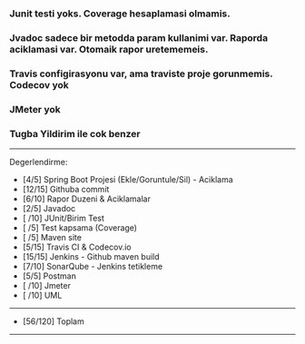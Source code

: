 ### Junit testi yoks. Coverage hesaplamasi olmamis.
### Jvadoc sadece bir metodda param kullanimi var. Raporda aciklamasi var. Otomaik rapor uretememeis.
### Travis configirasyonu var, ama traviste proje gorunmemis. Codecov yok
### JMeter yok
### Tugba Yildirim ile cok benzer
**************************************************************************
Degerlendirme:

* [4/5] Spring Boot Projesi (Ekle/Goruntule/Sil)  - Aciklama
* [12/15] Githuba commit
* [6/10] Rapor Duzeni & Aciklamalar
* [2/5] Javadoc
* [ /10] JUnit/Birim Test
* [ /5] Test kapsama (Coverage)
* [ /5] Maven site
* [5/15] Travis CI & Codecov.io
* [15/15] Jenkins - Github maven build
* [7/10] SonarQube - Jenkins tetikleme
* [5/5] Postman
* [ /10] Jmeter
* [ /10] UML
---------------------------
* [56/120] Toplam

**************************************************************************